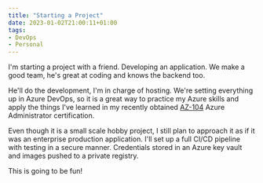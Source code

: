 ```yaml
---
title: "Starting a Project"
date: 2023-01-02T21:00:11+01:00
tags:
- DevOps
- Personal
---
```


I'm starting a project with a friend. Developing an application. We make a good team, he's great at coding and knows the backend too. 

He'll do the development, I'm in charge of hosting. We're setting everything up in Azure DevOps, so it is a great way to practice my Azure skills and apply the things I've learned in my recently obtained [AZ-104](/articles/az-104-study-guide/) Azure Administrator certification.

Even though it is a small scale hobby project, I still plan to approach it as if it was an enterprise production application. I'll set up a full CI/CD pipeline with testing in a secure manner. Credentials stored in an Azure key vault and images pushed to a private registry. 

This is going to be fun!
